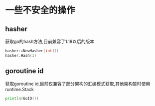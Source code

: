 # 一些不安全的操作

## hasher

获取go的hash方法,目前兼容了1.18以后的版本

```go
hasher:=NewHasher[int]()
hasher.Hash(1)
```

## goroutine id

获取goroutine id,目前仅兼容了部分架构的汇编模式获取,其他架构暂时使用runtime.Stack

```go
println(GoID())
```

